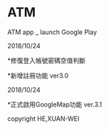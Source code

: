 # ATM
ATM app  _ launch Google Play


2018/10/24

*修復登入帳號密碼空值判斷

*新增註冊功能
ver3.0

2018/10/24

*正式啟用GoogleMap功能
ver.3.1


copyright HE,XUAN-WEI
